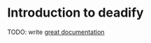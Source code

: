 # Introduction to deadify

TODO: write [great documentation](http://jacobian.org/writing/great-documentation/what-to-write/)

